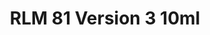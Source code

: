 ---
layout: product
title: "RLM 81 Version 3 10ml"
price: "330" 
desc: "Acrylic Laquer 10mL"
img_path: "/assets/img/RC325.jpg"
brand: "AK "
available: false
special_offer: false
new: false
soon: false
cat: "020000"
subcat: "020200"
subsubcat: "020201"
sifra: "RC325"
popular: false
---